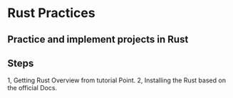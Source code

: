 # Rust Practices

## Practice and implement projects in Rust


## Steps
1, Getting Rust Overview from tutorial Point.
2, Installing the Rust based on the official Docs.

